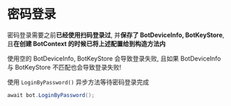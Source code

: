 # 密码登录

密码登录需要之前**已经使用扫码登录过**, 并**保存了 BotDeviceInfo, BotKeyStore**, 且**在创建 BotContext 的时候已将上述配置给到构造方法内**

使用空的 BotDeviceInfo, BotKeyStore 会导致登录失败, 且如果 BotDeviceInfo 与 BotKeyStore 不匹配也会导致登录失败!

使用 `LoginByPassword()` 异步方法等待密码登录完成

```csharp
await bot.LoginByPassword();
```
